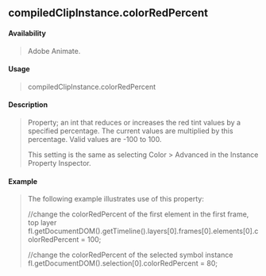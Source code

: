 ## compiledClipInstance.colorRedPercent

#### Availability

> Adobe Animate.

#### Usage

> compiledClipInstance.colorRedPercent

#### Description

> Property; an int that reduces or increases the red tint values by a specified percentage. The current values are multiplied by this percentage. Valid values are -100 to 100.
>
> This setting is the same as selecting Color \> Advanced in the Instance Property Inspector.

#### Example

> The following example illustrates use of this property:
>
> //change the colorRedPercent of the first element in the first frame, top layer fl.getDocumentDOM().getTimeline().layers\[0\].frames\[0\].elements\[0\].colorRedPercent = 100;
>
> //change the colorRedPercent of the selected symbol instance fl.getDocumentDOM().selection\[0\].colorRedPercent = 80;
